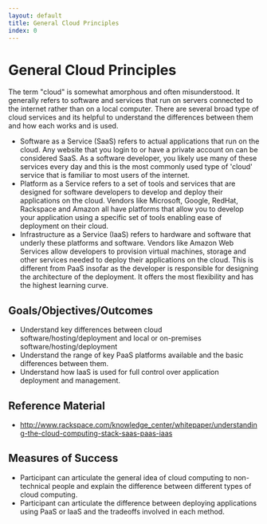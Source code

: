```yaml
---
layout: default
title: General Cloud Principles 
index: 0
---
```


General Cloud Principles
========================

The term "cloud" is somewhat amorphous and often misunderstood. It generally refers to software and services that run on servers connected to the internet rather than on a local computer. There are several broad type of cloud services and its helpful to understand the differences between them and how each works and is used.

* Software as a Service (SaaS) refers to actual applications that run on the cloud. Any website that you login to or have a private account on can be considered SaaS. As a software developer, you likely use many of these services every day and this is the most commonly used type of 'cloud' service that is familiar to most users of the internet.
* Platform as a Service refers to a set of tools and services that are designed for software developers to develop and deploy their applications on the cloud. Vendors like Microsoft, Google, RedHat, Rackspace and Amazon all have platforms that allow you to develop your application using a specific set of tools enabling ease of deployment on their cloud. 
* Infrastructure as a Service (IaaS) refers to hardware and software that underly these platforms and software. Vendors like Amazon Web Services allow developers to provision virtual machines, storage and other services needed to deploy their applications on the cloud. This is different from PaaS insofar as the developer is responsible for designing the architecture of the deployment. It offers the most flexibility and has the highest learning curve. 


Goals/Objectives/Outcomes
-------------------------

* Understand key differences between cloud software/hosting/deployment and local or on-premises software/hosting/deployment
* Understand the range of key PaaS platforms available and the basic differences between them.
* Understand how IaaS is used for full control over application deployment and management.

Reference Material
------------------

* http://www.rackspace.com/knowledge_center/whitepaper/understanding-the-cloud-computing-stack-saas-paas-iaas

Measures of Success
-------------------

* Participant can articulate the general idea of cloud computing to non-technical people and explain the difference between different types of cloud computing. 
* Participant can articulate the difference between deploying applications using PaaS or IaaS and the tradeoffs involved in each method.
